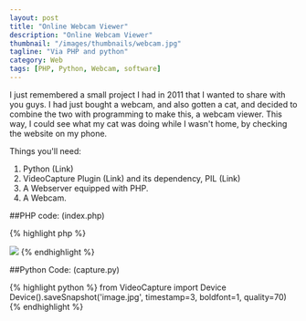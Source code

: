 ```yaml
---
layout: post
title: "Online Webcam Viewer"
description: "Online Webcam Viewer"
thumbnail: "/images/thumbnails/webcam.jpg"
tagline: "Via PHP and python"
category: Web
tags: [PHP, Python, Webcam, software]
---
```

I just remembered a small project I had in 2011 that I wanted to share with you guys. I had just bought a webcam, and also gotten a cat, and decided to combine the two with programming to make this, a webcam viewer. This way, I could see what my cat was doing while I wasn't home, by checking the website on my phone.

Things you'll need:

1. Python (Link)
2. VideoCapture Plugin (Link) and its dependency, PIL (Link)
2. A Webserver equipped with PHP.
4. A Webcam.

##PHP code: (index.php)

{% highlight php %}
<?php 
exec('python capture.py'); //if you get any errors, check your environment variables
date_default_timezone_set('America/Los_Angeles'); 
$fp = fopen("log.log", "a"); 
fwrite($fp, date("F j, Y, g:i a")."\r\n"); 
?>
<html><body><img src="image.jpg" /></body></html>
{% endhighlight %}

##Python Code: (capture.py)

{% highlight python %}
from VideoCapture import Device
Device().saveSnapshot('image.jpg', timestamp=3, boldfont=1, quality=70)
{% endhighlight %}